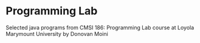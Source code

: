 # Programming Lab
Selected java programs from CMSI 186: Programming Lab course at Loyola Marymount University by Donovan Moini
